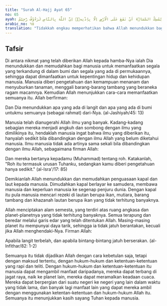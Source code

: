 ```yaml
---
title: "Surah Al-Hajj Ayat 65"
no: 65
ayah: اَلَمْ تَرَ اَنَّ اللّٰهَ سَخَّرَ لَكُمْ مَّا فِى الْاَرْضِ وَالْفُلْكَ تَجْرِيْ فِى الْبَحْرِ بِاَمْرِهٖۗ وَيُمْسِكُ السَّمَاۤءَ اَنْ تَقَعَ عَلَى الْاَرْضِ اِلَّا بِاِذْنِهٖۗ اِنَّ اللّٰهَ بِالنَّاسِ لَرَءُوْفٌ رَّحِيْمٌ 
arabic_no: ٦٥
translation: "Tidakkah engkau memperhatikan bahwa Allah menundukkan bagimu (manusia) apa yang ada di bumi dan kapal yang berlayar di lautan dengan perintah-Nya. Dan Dia menahan (benda-benda) langit agar tidak jatuh ke bumi, melainkan dengan izin-Nya? Sungguh, Allah Maha Pengasih, Maha Penyayang kepada manusia."
---
```


## Tafsir

Di antara nikmat yang telah diberikan Allah kepada hamba-Nya ialah Dia menundukkan dan memudahkan bagi manusia untuk memanfaatkan segala yang terkandung di dalam bumi dan segala yang ada di permukaannya, sehingga dapat dimanfaatkan untuk kepentingan hidup dan kehidupan manusia. Manusia diberi pengetahuan dan kemampuan menanam dan menyuburkan tanaman, menggali barang-barang tambang yang beraneka ragam macamnya. Kemudian Allah menunjukkan cara-cara memanfaatkan semuanya itu. Allah berfirman:

Dan Dia menundukkan apa yang ada di langit dan apa yang ada di bumi untukmu semuanya (sebagai rahmat) dari-Nya. (al-Jashiyah/45: 13)

Manusia telah dianugerahi Allah ilmu yang banyak. Kadang-kadang sebagian mereka menjadi angkuh dan sombong dengan ilmu yang dimilikinya itu, hendaklah manusia ingat bahwa ilmu yang diberikan itu, hanyalah sedikit bila dibandingkan dengan ilmu Allah yang belum diketahui manusia. Ilmu manusia tidak ada artinya sama sekali bila dibandingkan dengan ilmu Allah, sebagaimana firman Allah:

Dan mereka bertanya kepadamu (Muhammad) tentang roh. Katakanlah, "Roh itu termasuk urusan Tuhanku, sedangkan kamu diberi pengetahuan hanya sedikit." (al-Isra'/17: 85)

Demikianlah Allah menundukkan dan memudahkan penguasaan kapal dan laut kepada manusia. Dimudahkan kapal berlayar ke samudera, membawa manusia dan keperluan manusia ke segenap penjuru dunia. Dengan kapal itu pula manusia mencari rezeki di lautan berupa ikan, mutiara, barang tambang dan khazanah lautan berupa ikan yang tidak terhitung banyaknya.

Allah menciptakan alam semesta, yang terdiri atas ruang angkasa dan planet-planetnya yang tidak terhitung banyaknya. Semua terapung dan beredar melalui garis edar yang telah ditentukan Allah. Masing-masing planet itu mempunyai daya tarik, sehingga ia tidak jatuh berantakan, kecuali jika Allah menghendaki-Nya. Firman Allah:

Apabila langit terbelah, dan apabila bintang-bintang jatuh berserakan. (al- Infithar/82: 1-2)

Semuanya itu tidak dijadikan Allah dengan cara kebetulan saja, tetapi dengan maksud tertentu, dengan hukum-hukum dan ketentuan-ketentuan yang rapi dan teliti. Dengan hukum-hukum dan ketentuan-ketentuan itu manusia dapat mengambil manfaat daripadanya, mereka dapat terbang di jagat raya, naik ke planet lain, mereka dapat meramalkan keadaan cuaca. Mereka dapat berpergian dari suatu negeri ke negeri yang lain dalam waktu yang tidak lama, dan banyak lagi manfaat lain yang dapat mereka ambil dengan menggunakan ketentan-ketentuan dan hukum-hukum Allah itu. Semuanya itu menunjukkan kasih sayang Tuhan kepada manusia.